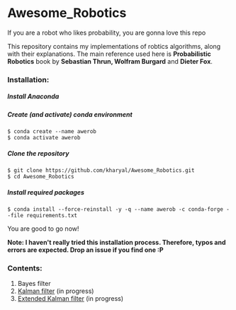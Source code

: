 # Awesome_Robotics
If you are a robot who likes probability, you are gonna love this repo

This repository contains my implementations of robtics algorithms, along with their explanations. The main reference used here is **Probabilistic Robotics** book by **Sebastian Thrun, Wolfram Burgard** and **Dieter Fox**.

### Installation:
##### Install Anaconda
##### Create (and activate) conda environment
```
$ conda create --name awerob
$ conda activate awerob
```
##### Clone the repository
```
$ git clone https://github.com/kharyal/Awesome_Robotics.git
$ cd Awesome_Robotics
```
##### Install required packages
```
$ conda install --force-reinstall -y -q --name awerob -c conda-forge --file requirements.txt
```
You are good to go now!

**Note: I haven't really tried this installation process. Therefore, typos and errors are expected. Drop an issue if you find one :P**



### Contents:
1. Bayes filter
2. [Kalman filter](./kalman-filter/kalman-filter.md) (in progress)
3. [Extended Kalman filter](./Extended-Kalman-Filter/Extended-Kalman-Filter.md) (in progress)

